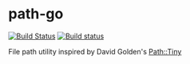 # path-go

[![Build Status](https://travis-ci.org/JaSei/path-go.svg?branch=implementation)](https://travis-ci.org/JaSei/path-go)
[![Build status](https://ci.appveyor.com/api/projects/status/urj0cf370sr5hjw4?svg=true)](https://ci.appveyor.com/project/JaSei/path-go)

File path utility inspired by David Golden's [Path::Tiny](https://metacpan.org/pod/Path::Tiny) 
